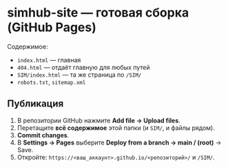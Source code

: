 # simhub-site — готовая сборка (GitHub Pages)
Содержимое:
- `index.html` — главная
- `404.html` — отдаёт главную для любых путей
- `SIM/index.html` — та же страница по `/SIM/`
- `robots.txt`, `sitemap.xml`

## Публикация
1) В репозитории GitHub нажмите **Add file → Upload files**.
2) Перетащите **всё содержимое** этой папки (и `SIM/`, и файлы рядом).
3) **Commit changes**.
4) В **Settings → Pages** выберите **Deploy from a branch → main / (root)** → Save.
5) Откройте: `https://<ваш_аккаунт>.github.io/<репозиторий>/` и `/SIM/`.
